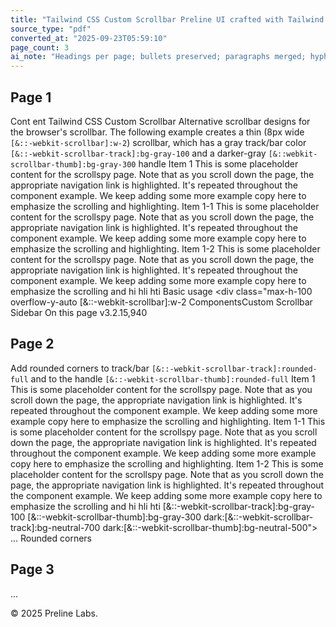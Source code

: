 ```yaml
---
title: "Tailwind CSS Custom Scrollbar Preline UI crafted with Tailwind CSS"
source_type: "pdf"
converted_at: "2025-09-23T05:59:10"
page_count: 3
ai_note: "Headings per page; bullets preserved; paragraphs merged; hyphenated wraps fixed."
---
```


## Page 1
Cont ent Tailwind CSS Custom Scrollbar Alternative scrollbar designs for the browser's scrollbar. The following example creates a thin (8px wide `[&::-webkit-scrollbar]:w-2`) scrollbar, which has a gray track/bar color `[&::-webkit-scrollbar-track]:bg-gray-100` and a darker-gray `[&::webkit-scrollbar-thumb]:bg-gray-300` handle Item 1 This is some placeholder content for the scrollspy page. Note that as you scroll down the page, the appropriate navigation link is highlighted. It's repeated throughout the component example. We keep adding some more example copy here to emphasize the scrolling and highlighting. Item 1-1 This is some placeholder content for the scrollspy page. Note that as you scroll down the page, the appropriate navigation link is highlighted. It's repeated throughout the component example. We keep adding some more example copy here to emphasize the scrolling and highlighting. Item 1-2 This is some placeholder content for the scrollspy page. Note that as you scroll down the page, the appropriate navigation link is highlighted. It's repeated throughout the component example. We keep adding some more example copy here to emphasize the scrolling and hi hli hti Basic usage <div class="max-h-100 overflow-y-auto [&::-webkit-scrollbar]:w-2 ComponentsCustom Scrollbar Sidebar On this page v3.2.15,940

## Page 2
Add rounded corners to track/bar `[&::-webkit-scrollbar-track]:rounded-full` and to the handle `[&::-webkit-scrollbar-thumb]:rounded-full` Item 1 This is some placeholder content for the scrollspy page. Note that as you scroll down the page, the appropriate navigation link is highlighted. It's repeated throughout the component example. We keep adding some more example copy here to emphasize the scrolling and highlighting. Item 1-1 This is some placeholder content for the scrollspy page. Note that as you scroll down the page, the appropriate navigation link is highlighted. It's repeated throughout the component example. We keep adding some more example copy here to emphasize the scrolling and highlighting. Item 1-2 This is some placeholder content for the scrollspy page. Note that as you scroll down the page, the appropriate navigation link is highlighted. It's repeated throughout the component example. We keep adding some more example copy here to emphasize the scrolling and hi hli hti [&::-webkit-scrollbar-track]:bg-gray-100 [&::-webkit-scrollbar-thumb]:bg-gray-300 dark:[&::-webkit-scrollbar-track]:bg-neutral-700 dark:[&::-webkit-scrollbar-thumb]:bg-neutral-500"> ... </div> Rounded corners <div class="max-h-100 overflow-y-auto [&::-webkit-scrollbar]:w-2 [&::-webkit-scrollbar-track]:rounded-full [&::-webkit-scrollbar-track]:bg-gray-100 [&::-webkit-scrollbar-thumb]:rounded-full [&::-webkit-scrollbar-thumb]:bg-gray-300 dark:[&::-webkit-scrollbar-track]:bg-neutral-700 dark:[&::-webkit-scrollbar-thumb]:bg-neutral-500">

## Page 3
... </div> © 2025 Preline Labs.
